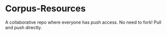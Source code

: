 # Corpus-Resources
A collaborative repo where everyone has push access. No need to fork! Pull and push directly. 
